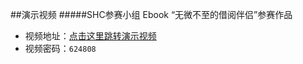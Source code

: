 ##演示视频
#####SHC参赛小组 Ebook “无微不至的借阅伴侣”参赛作品
* 视频地址：[点击这里跳转演示视频](http://www.iqiyi.com/w_19rtokjkv5.html "SHC参赛小组演示视频")<br>
* 视频密码：`624808`